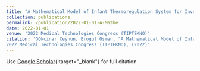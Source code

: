 ```yaml
---
title: "A Mathematical Model of Infant Thermoregulation System for Investigating Heat Exchange Mechanisms: A Biological System Model"
collection: publications
permalink: /publication/2022-01-01-A-Mathe
date: 2022-01-01
venue: '2022 Medical Technologies Congress (TIPTEKNO)'
citation: 'GOkcinar Ceyhun, Erogul Osman, "A Mathematical Model of Infant Thermoregulation System for Investigating Heat Exchange Mechanisms: A Biological System Model"
2022 Medical Technologies Congress (TIPTEKNO), (2022)'
---
```

Use [Google Scholar](https://scholar.google.com/scholar?q=A+Mathematical+Model+of+Infant+Thermoregulation+System+for+Investigating+Heat+Exchange+Mechanisms:+A+Biological+System+Model){:target="_blank"} for full citation
